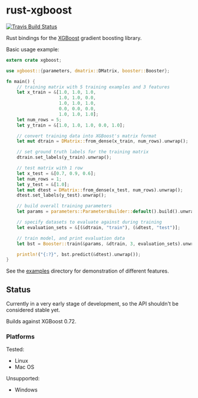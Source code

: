 # rust-xgboost

[![Travis Build Status](https://travis-ci.com/davechallis/rust-xgboost.svg?branch=master)](https://travis-ci.com/davechallis/rust-xgboost)

Rust bindings for the [XGBoost](https://xgboost.readthedocs.io/en/latest/) gradient boosting library.

Basic usage example:

```rust
extern crate xgboost;

use xgboost::{parameters, dmatrix::DMatrix, booster::Booster};

fn main() {
    // training matrix with 5 training examples and 3 features
    let x_train = &[1.0, 1.0, 1.0,
                    1.0, 1.0, 0.0,
                    1.0, 1.0, 1.0,
                    0.0, 0.0, 0.0,
                    1.0, 1.0, 1.0];
    let num_rows = 5;
    let y_train = &[1.0, 1.0, 1.0, 0.0, 1.0];

    // convert training data into XGBoost's matrix format
    let mut dtrain = DMatrix::from_dense(x_train, num_rows).unwrap();

    // set ground truth labels for the training matrix
    dtrain.set_labels(y_train).unwrap();

    // test matrix with 1 row
    let x_test = &[0.7, 0.9, 0.6];
    let num_rows = 1;
    let y_test = &[1.0];
    let mut dtest = DMatrix::from_dense(x_test, num_rows).unwrap();
    dtest.set_labels(y_test).unwrap();

    // build overall training parameters
    let params = parameters::ParametersBuilder::default().build().unwrap();

    // specify datasets to evaluate against during training
    let evaluation_sets = &[(&dtrain, "train"), (&dtest, "test")];

    // train model, and print evaluation data
    let bst = Booster::train(&params, &dtrain, 3, evaluation_sets).unwrap();

    println!("{:?}", bst.predict(&dtest).unwrap());
}
```

See the [examples](https://github.com/davechallis/rust-xgboost/tree/master/examples) directory for
demonstration of different features.

## Status

Currently in a very early stage of development, so the API shouldn't be considered stable yet.

Builds against XGBoost 0.72.

### Platforms

Tested:

* Linux
* Mac OS

Unsupported:

* Windows
